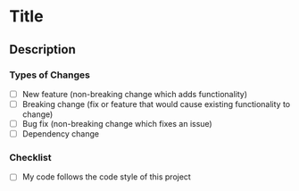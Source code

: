 # Title
<!-- REMOVE `Title` and this comment, and provide a general summary of your changes instead. -->

## Description
<!-- Describe here your changes in detail, then REMOVE this comment WITHOUT removing `Description`. -->

### Types of Changes
<!-- What types of changes does your code introduce? Put an `X` in all the boxes that apply,
     then REMOVE this comment. -->
- [ ] New feature (non-breaking change which adds functionality)
- [ ] Breaking change (fix or feature that would cause existing functionality to change)
- [ ] Bug fix (non-breaking change which fixes an issue)
- [ ] Dependency change

### Checklist
<!-- Confirm with an `X` in the box that your code follows the code style of this project,
     then REMOVE this comment. -->
- [ ] My code follows the code style of this project
